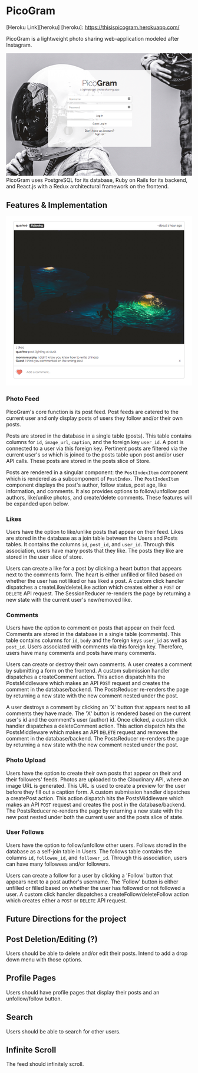 # PicoGram
[Heroku Link][heroku]
[heroku]: https://thisispicogram.herokuapp.com/

PicoGram is a lightweight photo sharing web-application modeled after Instagram.

![Image of PicoGram](docs/production-rm-photos/pico-gram.png)
PicoGram uses PostgreSQL for its database, Ruby on Rails for its backend, and React.js with a Redux architectural framework on the frontend.

## Features & Implementation
![Image of PostIndexItem](docs/production-rm-photos/post-index-item.png)
### Photo Feed
PicoGram's core function is its post feed. Post feeds are catered to the current user and only display posts of users they follow and/or their own posts.

Posts are stored in the database in a single table (posts). This table contains columns for `id`, `image_url`, `caption`, and the foreign key `user_id`. A post is connected to a user via this foreign key. Pertinent posts are filtered via the current user's `id` which is joined to the posts table upon post and/or user API calls. These posts are stored in the posts slice of Store.

Posts are rendered in a singular component: the `PostIndexItem` component which is rendered as a subcomponent of `PostIndex`. The `PostIndexItem` component displays the post's author, follow status, post age, like information, and comments. It also provides options to follow/unfollow post authors, like/unlike photos, and create/delete comments. These features will be expanded upon below.

### Likes
Users have the option to like/unlike posts that appear on their feed. Likes are stored in the database as a join table between the Users and Posts tables. It contains the columns `id`, `post_id`, and `user_id`. Through this association, users have many posts that they like. The posts they like are stored in the user slice of store.

Users can create a like for a post by clicking a heart button that appears next to the comments form. The heart is either unfilled or filled based on whether the user has not liked or has liked a post. A custom click handler dispatches a createLike/deleteLike action which creates either a `POST` or `DELETE` API request. The SessionReducer re-renders the page by returning a new state with the current user's new/removed like.

### Comments
Users have the option to comment on posts that appear on their feed. Comments are stored in the database in a single table (comments). This table contains columns for `id`, `body` and the foreign keys `user_id` as well as `post_id`. Users associated with comments via this foreign key. Therefore, users have many comments and posts have many comments.

Users can create or destroy their own comments. A user creates a comment by submitting a form on the frontend. A custom submission handler dispatches a createComment action. This action dispatch hits the PostsMiddleware which makes an API `POST` request and creates the comment in the database/backend. The PostsReducer re-renders the page by returning a new state with the new comment nested under the post.

A user destroys a comment by clicking an 'X' button that appears next to all comments they have made. The 'X' button is rendered based on the current user's id and the comment's user (author) id. Once clicked, a custom click handler dispatches a deleteComment action. This action dispatch hits the PostsMiddleware which makes an API `DELETE` request and removes the comment in the database/backend. The PostsReducer re-renders the page by returning a new state with the new comment nested under the post.

### Photo Upload
Users have the option to create their own posts that appear on their and their followers' feeds. Photos are uploaded to the Cloudinary API, where an image URL is generated. This URL is used to create a preview for the user before they fill out a caption form. A custom submission handler dispatches a createPost action. This action dispatch hits the PostsMiddleware which makes an API `POST` request and creates the post in the database/backend. The PostsReducer re-renders the page by returning a new state with the new post nested under both the current user and the posts slice of state.

### User Follows
Users have the option to follow/unfollow other users. Follows stored in the database as a self-join table in Users. The follows table contains the columns `id`, `followee_id`, and `follower_id`. Through this association, users can have many followees and/or followers.

Users can create a follow for a user by clicking a 'Follow' button that appears next to a post author's username. The 'Follow' button is either unfilled or filled based on whether the user has followed or not followed a user. A custom click handler dispatches a createFollow/deleteFollow action which creates either a `POST` or `DELETE` API request.

## Future Directions for the project
## Post Deletion/Editing (?)
Users should be able to delete and/or edit their posts. Intend to add a drop down menu with those options.

## Profile Pages
Users should have profile pages that display their posts and an unfollow/follow button.

## Search
Users should be able to search for other users.

## Infinite Scroll
The feed should infinitely scroll.
